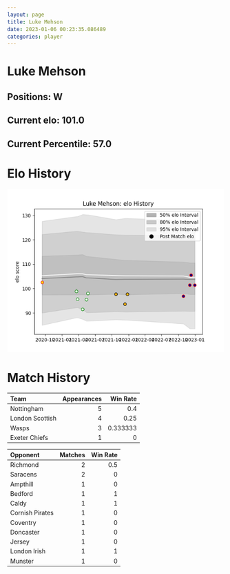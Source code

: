 ```yaml
---  
layout: page  
title: Luke Mehson  
date: 2023-01-06 00:23:35.086489  
categories: player  
---
```

# Luke Mehson

## Positions: W

## Current elo: 101.0

## Current Percentile: 57.0

# Elo History


![elo history](history_LukeMehson.png)
# Match History


| Team            |   Appearances |   Win Rate |
|:----------------|--------------:|-----------:|
| Nottingham      |             5 |   0.4      |
| London Scottish |             4 |   0.25     |
| Wasps           |             3 |   0.333333 |
| Exeter Chiefs   |             1 |   0        |

| Opponent        |   Matches |   Win Rate |
|:----------------|----------:|-----------:|
| Richmond        |         2 |        0.5 |
| Saracens        |         2 |        0   |
| Ampthill        |         1 |        0   |
| Bedford         |         1 |        1   |
| Caldy           |         1 |        1   |
| Cornish Pirates |         1 |        0   |
| Coventry        |         1 |        0   |
| Doncaster       |         1 |        0   |
| Jersey          |         1 |        0   |
| London Irish    |         1 |        1   |
| Munster         |         1 |        0   |